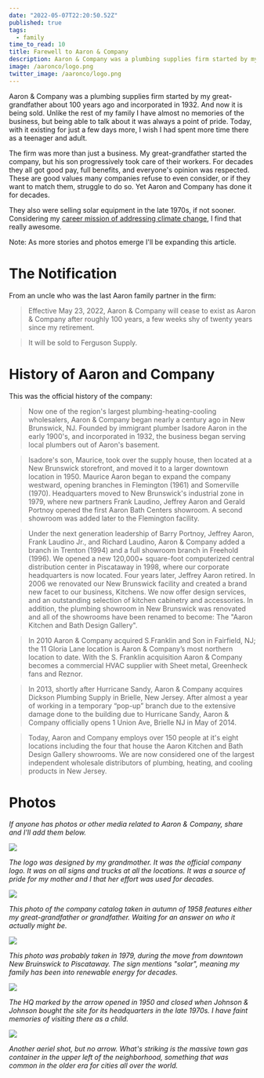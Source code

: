 ```yaml
---
date: "2022-05-07T22:20:50.52Z"
published: true
tags:
  - family
time_to_read: 10
title: Farewell to Aaron & Company
description: Aaron & Company was a plumbing supplies firm started by my great-grandfather over 100 years ago and incorporated in 1932. And now it is being sold.
image: /aaronco/logo.png
twitter_image: /aaronco/logo.png
---
```


Aaron & Company was a plumbing supplies firm started by my great-grandfather about 100 years ago and incorporated in 1932. And now it is being sold. Unlike the rest of my family I have almost no memories of the business, but being able to talk about it was always a point of pride. Today, with it existing for just a few days more, I wish I had spent more time there as a teenager and adult.

The firm was more than just a business. My great-grandfather started the company, but his son progressively took care of their workers. For decades they all got good pay, full benefits, and everyone's opinion was respected. These are good values many companies refuse to even consider, or if they want to match them, struggle to do so. Yet Aaron and Company has done it for decades.

They also were selling solar equipment in the late 1970s, if not sooner. Considering my [career mission of addressing climate change](/posts/whats-the-best-thing-about-working-for-octopus-energy-part-1), I find that really awesome.

Note: As more stories and photos emerge I'll be expanding this article.

# The Notification

From an uncle who was the last Aaron family partner in the firm:

> Effective May 23, 2022, Aaron & Company will cease to exist as Aaron & Company after roughly 100 years, a few weeks shy of twenty years since my retirement.

> It will be sold to Ferguson Supply.

# History of Aaron and Company

This was the official history of the company:

> Now one of the region's largest plumbing-heating-cooling wholesalers, Aaron & Company began nearly a century ago in New Brunswick, NJ. Founded by immigrant plumber Isadore Aaron in the early 1900's, and incorporated in 1932, the business began serving local plumbers out of Aaron's basement.

> Isadore's son, Maurice, took over the supply house, then located at a New Brunswick storefront, and moved it to a larger downtown location in 1950. Maurice Aaron began to expand the company westward, opening branches in Flemington (1961) and Somerville (1970). Headquarters moved to New Brunswick's industrial zone in 1979, where new partners Frank Laudino, Jeffrey Aaron and Gerald Portnoy opened the first Aaron Bath Centers showroom. A second showroom was added later to the Flemington facility.

> Under the next generation leadership of Barry Portnoy, Jeffrey Aaron, Frank Laudino Jr., and Richard Laudino, Aaron & Company added a branch in Trenton (1994) and a full showroom branch in Freehold (1996). We opened a new 120,000+ square-foot computerized central distribution center in Piscataway in 1998, where our corporate headquarters is now located. Four years later, Jeffrey Aaron retired. In 2006 we renovated our New Brunswick facility and created a brand new facet to our business, Kitchens. We now offer design services, and an outstanding selection of kitchen cabinetry and accessories. In addition, the plumbing showroom in New Brunswick was renovated and all of the showrooms have been renamed to become: The "Aaron Kitchen and Bath Design Gallery".

> In 2010 Aaron & Company acquired S.Franklin and Son in Fairfield, NJ; the 11 Gloria Lane location is Aaron & Company’s most northern location to date. With the S. Franklin acquisition Aaron & Company becomes a commercial HVAC supplier with Sheet metal, Greenheck fans and Reznor.

> In 2013, shortly after Hurricane Sandy, Aaron & Company acquires Dickson Plumbing Supply in Brielle, New Jersey. After almost a year of working in a temporary “pop-up” branch due to the extensive damage done to the building due to Hurricane Sandy, Aaron & Company officially opens 1 Union Ave, Brielle NJ in May of 2014.

> Today, Aaron and Company employs over 150 people at it's eight locations including the four that house the Aaron Kitchen and Bath Design Gallery showrooms. We are now considered one of the largest independent wholesale distributors of plumbing, heating, and cooling products in New Jersey.

# Photos

_If anyone has photos or other media related to Aaron & Company, share and I'll add them below._

![](/aaronco/logo.png)

_The logo was designed by my grandmother. It was the official company logo. It was on all signs and trucks at all the locations. It was a source of pride for my mother and I that her effort was used for decades._

![](/aaronco/History1.png)

_This photo of the company catalog taken in autumn of 1958 features either my great-grandfather or grandfather. Waiting for an answer on who it actually might be._

![](/aaronco/History2.jpg)

_This photo was probably taken in 1979, during the move from downtown New Bruinswick to Piscataway. The sign mentions "solar", meaning my family has been into renewable energy for decades._

![](/aaronco/aeriel-new-bruinswick-with-arrow.png)

_The HQ marked by the arrow opened in 1950 and closed when Johnson & Johnson bought the site for its headquarters in the late 1970s. I have faint memories of visiting there as a child._

![](/aaronco/aeriel-new-bruinswick-no-arrow.png)

_Another aeriel shot, but no arrow. What's striking is the massive town gas container in the upper left of the neighborhood, something that was common in the older era for cities all over the world._
